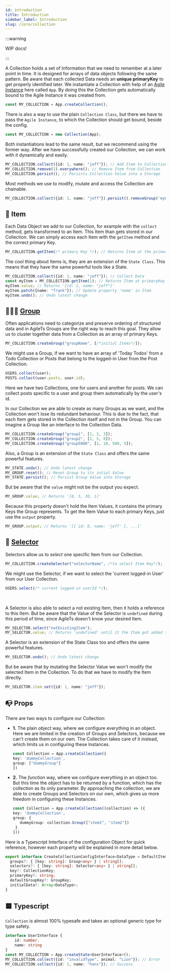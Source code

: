 ```yaml
---
id: introduction
title: Introduction
sidebar_label: Introduction
slug: /core/collection
---
```


:::warning

WIP docs!

:::

A Collection holds a set of Information that we need to remember at a later point in time.
It is designed for arrays of data objects following the same pattern.
Be aware that each collected Data needs an **unique primaryKey** to get properly identified later.
We instantiate a Collection with help of an [Agile Instance](../agile-instance/Introduction.md) here called `App`.
By doing this the Collection gets automatically bound to the Agile Instance it was created from.
```ts
const MY_COLLECTION = App.createCollection();
```
There is also a way to use the plain `Collection Class`,
but there we have to pass the `Agile Instance`, to which the Collection should get bound, beside the config.
```ts
const MY_COLLECTION = new Collection(App);
```
Both instantiations lead to the same result, but we recommend using the former way.
After we have successfully created our Collection, we can work with it dynamically and easily.
```ts
MY_COLLECTION.collect({id: 1, name: "jeff"}); // Add Item to Collection
MY_COLLECTION.remove(1).everywhere(); // Remove Item from Collection
MY_COLLECTION.persist(); // Persists Collection Value into a Storage
```
Most methods we use to modify, mutate and access the Collection are chainable.
```ts
MY_COLLECTION.collect({id: 1, name: "jeff"}).persist().removeGroup('myGroup').reset();
```

## 🔹 Item

Each Data Object we add to our Collection, for example with the `collect` method,
gets transformed to an Item. This Item than gets stored in our Collection.
We can simply access each Item with the `getItem` method and the correct primary Key.
```ts
MY_COLLECTION.getItem(/* primary Key */); // Returns Item at the primary Key
```
The cool thing about Items is, they are an extension of the `State Class`.
This means that they have the same powerful tools like a State.
```ts
MY_COLLECTION.collect({id: 1, name: "jeff"}); // Collect Data
const myItem = MY_COLLECTION.getItem(1); // Returns Item at primaryKey '1'
myItem.value; // Returns '{id: 1, name: "jeff"}'
myItem.patch({name: "frank"}); // Update property 'name' in Item
myItem.undo(); // Undo latest change
```

## 👨‍👧‍👦 [Group](./group/Introduction.md)

Often applications need to categorize and preserve ordering of structured data and
in AgileTs Groups are the right way to reach this goal. They allow us to
cluster together data from a Collection as an array of primary Keys.
```ts
MY_COLLECTION.createGroup("groupName", [/*initial Items*/]);
```
We might use a Group, if we want to have an array of 'Today Todos' from
a Todo Collection or Posts that belong to the logged-in User from the Post Collection.
```ts
USERS.collect(user);
POSTS.collect(user.posts, user.id);
```
Here we have two Collections, one for users and another for posts. 
We can collect posts specific to a user and group them automatically by the user's id.

In our Collection we are able to create as many Groups as we want, and the Collection won't lose
its redundant behaviour. This is due to the fact, that each Item gets stored in the Collection itself and not in the Group.
You can imagine a Group like an interface to the Collection Data.
```ts
MY_COLLECTION.createGroup("group1", [1, 2, 3]);
MY_COLLECTION.createGroup("group2", [2, 5, 8]);
MY_COLLECTION.createGroup("group5000", [1, 10, 500, 5]);
```
Also, a Group is an extension of the `State Class` and offers the same powerful features.
```ts
MY_STATE.undo(); // Undo latest change
MY_GROUP.reset(); // Reset Group to its intial Value
MY_STATE.persist(); // Persist Group Value into Storage
```
But be aware that the `value` might not be the output you expect.
```ts
MY_GROUP.value; // Returns '[8, 5, 30, 1]'
```
Because this property doesn't hold the Item Values, it contains the primary Keys the Group represents.
To get the Item Value to each primary Keys, just use the `output` property.
```ts
MY_GROUP.output; // Returns '[{ id: 8, name: 'jeff' }, ...]'
```

## 🔮 [Selector](./selector/Introduction.md)

Selectors allow us to _select_ one specific Item from our Collection.
```ts
MY_COLLECTION.createSelector("selectorName", /*to select Item Key*/);
```
We might use the Selector, if we want to select the 'current logged-in User' from our User Collection.
```ts
USERS.select(/* current logged-in userId */);
```
<br/>

A Selector is also able to select a not existing Item, then it holds
a reference to this Item. But be aware that the Value of the Selector is
`undefined` during this period of time, since AgileTs doesn't know your desired Item.
```ts
MY_SELECTOR.select("notExistingItem");
MY_SELECTOR.value; // Returns 'undefined' until it the Item got added to the Collection
```
A Selector is an extension of the State Class too and offers the same powerful features.
```ts
MY_SELECTOR.undo(); // Undo latest change
```
But be aware that by mutating the Selector Value we won't modify the
selected Item in the Collection. To do that we have to modify the Item directly.
```ts
MY_SELECTOR.item.set({id: 1, name: "jeff"});
```

## 📭 Props

There are two ways to configure our Collection:

- **1.** The plain _object_ way, where we configure everything in an object.
     Here we are limited in the creation of Groups and Selectors,
     because we can't create them on our own. The Collection takes care of it instead,
     which limits us in configuring these Instances.
     ```ts
     const Collection = App.createCollection({
     key: 'dummyCollection',
     group: ["dummyGroup"]
     })
     ```

- **2.** The _function_ way, where we configure everything in an object too.
     But this time the object has to be returned by a function, which has the collection as its only parameter.
     By approaching the collection, we are able to create Groups and Selectors on our own, which
     gives us more freedom in configuring these Instances.
     ```ts
     const Collection = App.createCollection((collection) => ({
     key: 'dummyCollection',
     group: {
        dummyGroup: collection.Group(["item1", "item2"])
      }
     }))
     ```

Here is a Typescript Interface of the configuration Object for quick reference, 
however each property will be explained in more detail below.
```ts
export interface CreateCollectionConfigInterface<DataType = DefaultItem> {
  groups?: { [key: string]: Group<any> } | string[];
  selectors?: { [key: string]: Selector<any> } | string[];
  key?: CollectionKey;
  primaryKey?: string;
  defaultGroupKey?: GroupKey;
  initialData?: Array<DataType>;
}
```


## 🟦 Typescript

`Collection` is almost 100% typesafe and takes an optional generic type for type safety.
```ts
interface UserInterface {
    id: number,
    name: string
}
const MY_COLLECTION = App.createState<UserInterface>();
MY_COLLECTION.collect({id: "invalidType", animal: "Lion"}); // Error
MY_COLLECTION.collect({id: 1, name: "hans"}); // Success
```